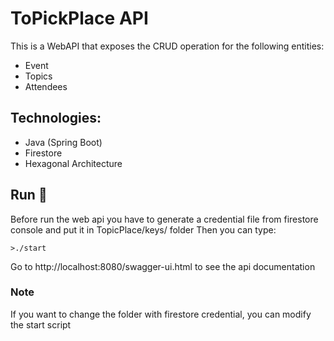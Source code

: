 # ToPickPlace API

This is a WebAPI that exposes the CRUD operation for the following entities:
- Event
- Topics
- Attendees

## Technologies:
 - Java (Spring Boot)
 - Firestore
 - Hexagonal Architecture

## Run :running:

Before run the web api you have to generate a credential file from firestore console and put it in TopicPlace/keys/ folder
Then you can type:

 ```
 >./start
 ```

 Go to http://localhost:8080/swagger-ui.html  to see the api documentation

### Note
If you want to change the folder with firestore credential, you can modify the start script 

 
